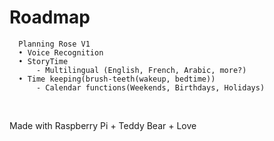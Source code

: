# Roadmap
      Planning Rose V1 
      • Voice Recognition
      • StoryTime 
          - Multilingual (English, French, Arabic, more?)
      • Time keeping(brush-teeth(wakeup, bedtime))
          - Calendar functions(Weekends, Birthdays, Holidays)
      
   
Made with Raspberry Pi + Teddy Bear + Love 
